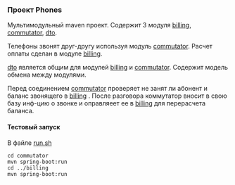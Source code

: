 ### Проект Phones

Мультимодульный maven проект. Содержит 3 модуля
[billing](billing/), [commutator](commutator/), [dto](dto/).

Телефоны звонят друг-другу используя модуль [commutator](commutator/).
Расчет оплаты сделан в модуле [billing](billing/).

[dto](dto/) является общим для модулей [billing](billing/) и [commutator](commutator/). Содержит модель обмена между модулями.

Перед соединением [commutator](commutator/) проверяет не занят ли абонент и баланс звонящего в [billing](billing/) .
После разговора коммутатор вносит в свою базу инф-цию о звонке и оправляеет ее в [billing](billing/) для перерасчета баланса.

#### Тестовый запуск
В файле [run.sh](run.sh)

````shell
cd commutator
mvn spring-boot:run
cd ../billing
mvn spring-boot:run
````

